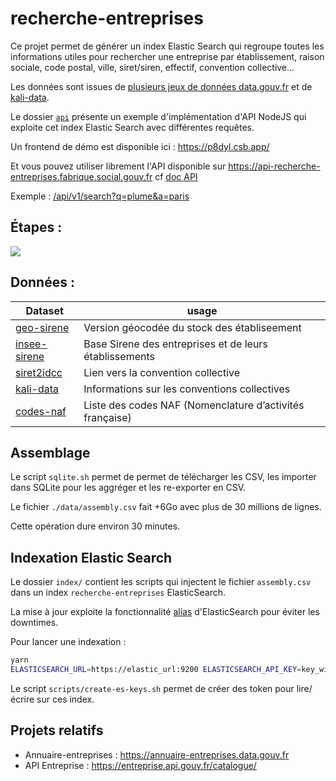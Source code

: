 # recherche-entreprises

Ce projet permet de générer un index Elastic Search qui regroupe toutes les informations utiles pour rechercher une entreprise par établissement, raison sociale, code postal, ville, siret/siren, effectif, convention collective...

Les données sont issues de [plusieurs jeux de données data.gouv.fr](./assembly/scripts/get-data.sh) et de [kali-data](https://github.com/SocialGouv/kali-data).

Le dossier [`api`](./api) présente un exemple d'implémentation d'API NodeJS qui exploite cet index Elastic Search avec différentes requêtes.

Un frontend de démo est disponible ici : https://p8dyl.csb.app/

Et vous pouvez utiliser librement l'API disponible sur https://api-recherche-entreprises.fabrique.social.gouv.fr cf [doc API](./api/README.md)

Exemple : [/api/v1/search?q=plume&a=paris](https://api-recherche-entreprises.fabrique.social.gouv.fr/api/v1/search?q=plume&a=paris)


## Étapes :

[![](https://mermaid.ink/img/eyJjb2RlIjoiZ3JhcGggTFJcblxuU3RvY2tVbml0ZUxlZ2FsZS5jc3YtLT5TUUxpdGVcbmdlb19zaXJldC5jc3YtLT5TUUxpdGVcbnNpcmV0MmlkY2MuY3N2LS0-U1FMaXRlXG5TUUxpdGUtLT5hc3NlbWJseS5jc3ZcbmFzc2VtYmx5LmNzdi0tPmluZGV4LS0-RWxhc3RpY1NlYXJjaC0tPkFQSVtBUEkgSFRUUDFdXG5FbGFzdGljU2VhcmNoLS0-QVBJMltBUEkgSFRUUDJdXG5FbGFzdGljU2VhcmNoLS0-Q2xpZW50W0NsaWVudCBFU10iLCJtZXJtYWlkIjp7fSwidXBkYXRlRWRpdG9yIjpmYWxzZSwiYXV0b1N5bmMiOnRydWUsInVwZGF0ZURpYWdyYW0iOmZhbHNlfQ)](https://mermaid-js.github.io/mermaid-live-editor/edit#eyJjb2RlIjoiZ3JhcGggTFJcblxuU3RvY2tVbml0ZUxlZ2FsZS5jc3YtLT5TUUxpdGVcbmdlb19zaXJldC5jc3YtLT5TUUxpdGVcbnNpcmV0MmlkY2MuY3N2LS0-U1FMaXRlXG5TUUxpdGUtLT5hc3NlbWJseS5jc3ZcbmFzc2VtYmx5LmNzdi0tPmluZGV4LS0-RWxhc3RpY1NlYXJjaC0tPkFQSVtBUEkgSFRUUDFdXG5FbGFzdGljU2VhcmNoLS0-QVBJMltBUEkgSFRUUDJdXG5FbGFzdGljU2VhcmNoLS0-Q2xpZW50W0NsaWVudCBFU10iLCJtZXJtYWlkIjoie30iLCJ1cGRhdGVFZGl0b3IiOmZhbHNlLCJhdXRvU3luYyI6dHJ1ZSwidXBkYXRlRGlhZ3JhbSI6ZmFsc2V9)

## Données :

| Dataset                                                                                                                                                                        | usage                                                    |
| ------------------------------------------------------------------------------------------------------------------------------------------------------------------------------ | -------------------------------------------------------- |
| [geo-sirene](https://www.data.gouv.fr/fr/datasets/base-sirene-des-entreprises-et-de-leurs-etablissements-siren-siret/#resource-community-c6006b4d-0b4b-4504-a762-1efe69c7ed18) | Version géocodée du stock des établiseement              |
| [insee-sirene](https://www.data.gouv.fr/fr/datasets/base-sirene-des-entreprises-et-de-leurs-etablissements-siren-siret/)                                                       | Base Sirene des entreprises et de leurs établissements   |
| [siret2idcc](https://www.data.gouv.fr/fr/datasets/liste-des-conventions-collectives-par-entreprise-siret/#_)                                                                   | Lien vers la convention collective                       |
| [kali-data](https://github.com/SocialGouv/kali-data)                                                                                                                           | Informations sur les conventions collectives             |
| [codes-naf](https://github.com/SocialGouv/codes-naf)                                                                                                                           | Liste des codes NAF (Nomenclature d’activités française) |

## Assemblage

Le script `sqlite.sh` permet de permet de télécharger les CSV, les importer dans SQLite pour les aggréger et les re-exporter en CSV.

Le fichier `./data/assembly.csv` fait +6Go avec plus de 30 millions de lignes.

Cette opération dure environ 30 minutes.

## Indexation Elastic Search

Le dossier `index/` contient les scripts qui injectent le fichier `assembly.csv` dans un index `recherche-entreprises` ElasticSearch.

La mise à jour exploite la fonctionnalité [alias](https://www.elastic.co/guide/en/elasticsearch/reference/6.8/indices-aliases.html) d'ElasticSearch pour éviter les downtimes.

Pour lancer une indexation :

```sh
yarn
ELASTICSEARCH_URL=https://elastic_url:9200 ELASTICSEARCH_API_KEY=key_with_writing_rights ASSEMBLY_FILE=./data/assembly.csv yarn start
```

Le script `scripts/create-es-keys.sh` permet de créer des token pour lire/écrire sur ces index.

## Projets relatifs

- Annuaire-entreprises : https://annuaire-entreprises.data.gouv.fr
- API Entreprise : https://entreprise.api.gouv.fr/catalogue/
